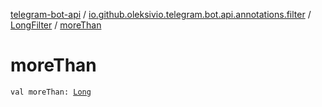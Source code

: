 [telegram-bot-api](../../index.md) / [io.github.oleksivio.telegram.bot.api.annotations.filter](../index.md) / [LongFilter](index.md) / [moreThan](./more-than.md)

# moreThan

`val moreThan: `[`Long`](https://kotlinlang.org/api/latest/jvm/stdlib/kotlin/-long/index.html)